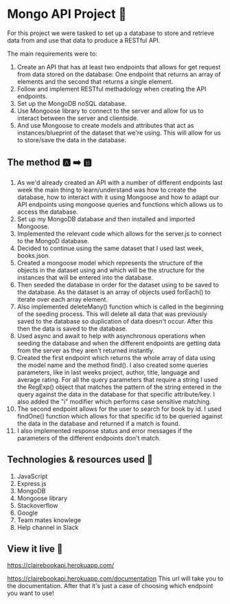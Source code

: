 # Mongo API Project 🥭
For this project we were tasked to set up a database to store and retrieve data from and use that data to produce a RESTful API. 

The main requirements were to:
1. Create an API that has at least two endpoints that allows for get request from data stored on the database: One endpoint that returns an array of elements and the second that returns a single element.
2. Follow and implement RESTful methadology when creating the API endpoints.
3. Set up the MongoDB noSQL database.
4. Use Mongoose library to connect to the server and allow for us to interact between the server and clientside.
5. And use Mongoose to create models and attributes that act as instances/blueprint of the dataset that we're using. This will allow for us to store/save the data in the database. 

## The method 🅰️ ➡️ 🅱️
1. As we'd already created an API with a number of different endpoints last week the main thing to learn/understand was how to create the database, how to interact with it using Mongoose and how to adapt our API endpoints using mongoose queries and functions which allows us to access the database. 
2. Set up my MongoDB database and then installed and imported Mongoose. 
3. Implemented the relevant code which allows for the server.js to connect to the MongoD database.
4. Decided to continue using the same dataset that I used last week, books.json.
5. Created a mongoose model which represents the structure of the objects in the dataset using and which will be the structure for the instances that will be entered into the database.
6. Then seeded the database in order for the dataset using to be saved to the database. As the dataset is an array of objects used forEach() to iterate over each array element.
7. Also implemented deleteMany() function which is called in the beginning of the seeding process. This will delete all data that was previously saved to the database so duplication of data doesn't occur. After this then the data is saved to the database. 
8. Used async and await to help with asynchronous operations when seeding the database and when the different endpoints are getting data from the server as they aren't returned instantly.
9. Created the first endpoint which returns the whole array of data using the model name and the method find(). I also created some queries parameters, like in last weeks project, author, title, language and average rating. For all the query parameters that require a string I used the RegExp() object that matches the pattern of the string entered in the query against the data in the database for that specific attribute/key. I also added the "i" modifier which performs case sensitive matching. 
10. The second endpoint allows for the user to search for book by id. I used findOne() function which allows for that specific id to be queried against the data in the database and returned if a match is found. 
11. I also implemented response status and error messages if the parameters of the different endpoints don't match.

## Technologies & resources used 🧰
1. JavaScript
2. Express.js
3. MongoDB
4. Mongoose library
5. Stackoverflow
6. Google
7. Team mates knowlege
8. Help channel in Slack

## View it live 👀
https://clairebookapi.herokuapp.com/

https://clairebookapi.herokuapp.com/documentation
This url will take you to the documentation. After that it's just a case of choosing which endpoint you want to use!




